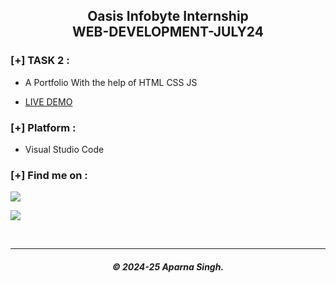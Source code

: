 <h2 align="center"> Oasis Infobyte Internship</br>WEB-DEVELOPMENT-JULY24 </h2>

### [+] TASK 2 :

- A Portfolio With the help of HTML CSS JS

- <a href="https://as2509x-oibsip.netlify.app/task-2/">LIVE DEMO </a>

### [+] Platform :

- Visual Studio Code

### [+] Find me on :

<a href="https://www.linkedin.com/in/as2509x/" target="_blank"><img src="https://img.shields.io/badge/LinkedIN-AS2509X-blue?style=for-the-badge&logo=linkedin"></a>

<a href="mailto:aparnasingh2509@gmail.com" target="_blank"><img src="https://img.shields.io/badge/Gmail-aparnasingh2509-blue?style=for-the-badge&logo=gmail"></a>

</br>

---

<h5 align='center'>© 2024-25 Aparna Singh.</h5>
